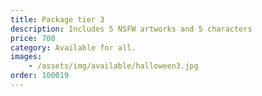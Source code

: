 ```yaml
---
title: Package tier 3
description: Includes 5 NSFW artworks and 5 characters
price: 700
category: Available for all.
images: 
    - /assets/img/available/halloween3.jpg
order: 100019
---
```

